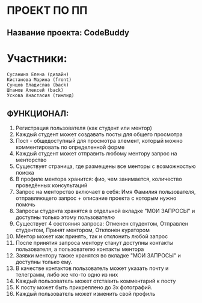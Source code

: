 # ПРОЕКТ ПО ПП #
## Название проекта: CodeBuddy ##


# Участники:
    Сусанина Елена (дизайн)
    Кистанова Марина (front)
    Сунцов Владислав (back)
    Штамов Алексей (back)
    Ускова Анастасия (тимлид)


## ФУНКЦИОНАЛ:
1. Регистрация пользователя (как студент или ментор)
2. Каждый студент может создавать посты для общего просмотра
3. Пост - общедоступный для просмотра элемент, который можно комментировать по определенной форме
4. Каждый студент может отправить любому ментору запрос на менторство
5. Существует страница, где размещены все менторы с возможностью поиска
6. В профиле ментора хранится: фио, чем занимается, количество проведённых консультаций
7. Запрос на менторство включает в себя: Имя Фамилия пользователя, отправляющего запрос + описание проекта с которым нужно помочь
8. Запросы студента хранятся в отдельной вкладке "МОИ ЗАПРОСЫ" и доступны только этому пользователю
9. Существует 4 состояния запроса: Отменен студентом, Отправлен студентом, Принят ментором, Отклонен куратором
10. Ментор может как принять, так и отклонить любой запрос
11. После принятия запроса ментору станут доступны контакты пользователя, а пользователю контакты ментора
12. Заявки ментору также хранятся во вкладке "МОИ ЗАПРОСЫ" и доступны только ему.
13. В качестве контактов пользователь может указать почту и телеграмм, либо же что-то одно из них
14. Каждый пользователь может отставить комментарий к посту
15. К посту может быть прикреплено до 3х фотографий.
16. Каждый пользователь может изменить свой профиль 
    